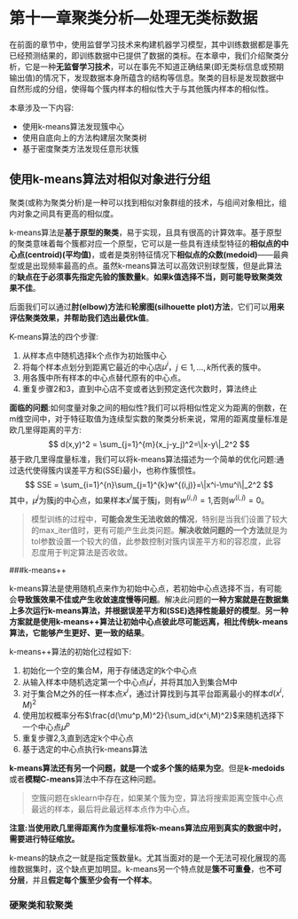 # 第十一章聚类分析—处理无类标数据

在前面的章节中，使用监督学习技术来构建机器学习模型，其中训练数据都是事先已经预测结果的，即训练数据中已提供了数据的类标。在本章中，我们介绍聚类分析，它是一种**无监督学习技术**，可以在事先不知道正确结果(即无类标信息或预期输出值)的情况下，发现数据本身所蕴含的结构等信息。聚类的目标是发现数据中自然形成的分组，使得每个簇内样本的相似性大于与其他簇内样本的相似性。

本章涉及一下内容:

- 使用k-means算法发现簇中心
- 使用自底向上的方法构建层次聚类树
- 基于密度聚类方法发现任意形状簇

## 使用k-means算法对相似对象进行分组

聚类(或称为聚类分析)是一种可以找到相似对象群组的技术，与组间对象相比，组内对象之间具有更高的相似度。

k-means算法是**基于原型的聚类**，易于实现，且具有很高的计算效率。基于原型的聚类意味着每个簇都对应一个原型，它可以是一些具有连续型特征的**相似点的中心点(centroid)(平均值)**，或者是类别特征情况下**相似点的众数(medoid)**——最典型或是出现频率最高的点。虽然k-means算法可以高效识别球型簇，但是此算法的**缺点在于必须事先指定先验的簇数量k**。**如果k值选择不当，则可能导致聚类效果不佳**。

后面我们可以通过**肘(elbow)方法**和**轮廓图(silhouette plot)方法**，它们可以**用来评估聚类效果，并帮助我们选出最优k值**。

K-means算法的四个步骤:

1. 从样本点中随机选择k个点作为初始簇中心
2. 将每个样本点划分到距离它最近的中心店$\mu^i$，$j \in {1,\dots,k}$所代表的簇中。
3. 用各簇中所有样本的中心点替代原有的中心点。
4. 重复步骤2和3，直到中心店不变或者达到预定迭代次数时，算法终止

**面临的问题**:如何度量对象之间的相似性?我们可以将相似性定义为距离的倒数，在m维空间中，对于特征取值为连续型实数的聚类分析来说，常用的距离度量标准是欧几里得距离的平方:
$$
d(x,y)^2 = \sum_{j=1}^{m}(x_j-y_j)^2=\|x-y\|_2^2
$$
基于欧几里得度量标准，我们可以将k-means算法描述为一个简单的优化问题:通过迭代使得簇内误差平方和(SSE)最小，也称作簇惯性。
$$
SSE = \sum_{i=1}^{n}\sum_{j=1}^{k}w^{(i,j)}=\|x^i-\mu^i\|_2^2
$$
其中，$\mu^j$为簇j的中心点，如果样本$x^i$属于簇j，则有$w^{(i,j)}=1$,否则$w^{(i,j)}=0$。

> 模型训练的过程中，**可能会发生无法收敛的情况**，特别是当我们设置了较大的max_iter值时，更有可能产生此类问题。**解决收敛问题的一个方法**就是为tol参数设置一个较大的值，此参数控制对簇内误差平方和的容忍度，此容忍度用于判定算法是否收敛。

###k-means++

k-means算法是使用随机点来作为初始中心点，若初始中心点选择不当，有可能会**导致簇效果不佳或产生收敛速度慢等问题**。解决此问题的**一种方案就是在数据集上多次运行k-means算法，并根据误差平方和(SSE)选择性能最好的模型**。**另一种方案就是使用k-means++算法让初始中心点彼此尽可能远离，相比传统k-means算法，它能够产生更好、更一致的结果**。

k-means++算法的初始化过程如下:

1. 初始化一个空的集合M，用于存储选定的k个中心点
2. 从输入样本中随机选定第一个中心点$\mu^j$，并将其加入到集合M中
3. 对于集合M之外的任一样本点$x^i$，通过计算找到与其平台距离最小的样本$d(x^i,M)^2$
4. 使用加权概率分布$\frac{d(\mu^p,M)^2}{\sum_id(x^i,M)^2}$来随机选择下一个中心点$\mu^p$
5. 重复步骤2,3,直到选定k个中心点
6. 基于选定的中心点执行k-means算法

**k-means算法还有另一个问题，就是一个或多个簇的结果为空**。但是**k-medoids**或者**模糊C-means**算法中不存在这种问题。

> 空簇问题在sklearn中存在，如果某个簇为空，算法将搜索距离空簇中心点最远的样本，最后将此最远样本点作为中心点。



**注意:当使用欧几里得距离作为度量标准将k-means算法应用到真实的数据中时，需要进行特征缩放。**

k-means的缺点之一就是指定簇数量k。尤其当面对的是一个无法可视化展现的高维数据集时，这个缺点更加明显。k-means另一个特点就是**簇不可重叠**，也**不可分层**，并且**假定每个簇至少会有一个样本**。

### 硬聚类和软聚类

